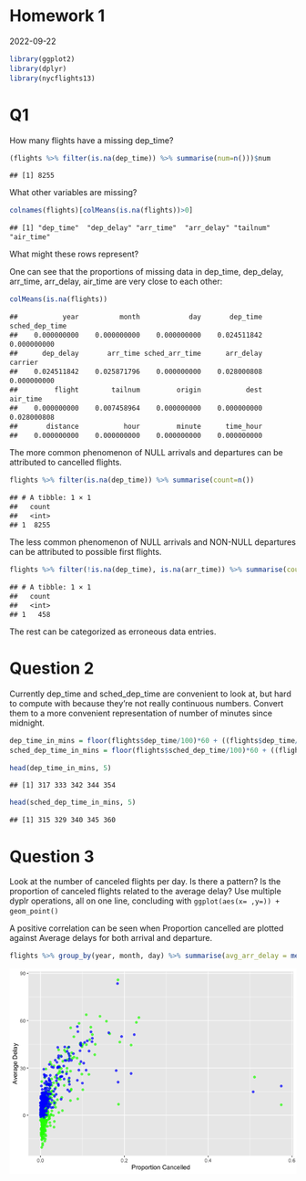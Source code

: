 Homework 1
================
2022-09-22

``` r
library(ggplot2)
library(dplyr)
library(nycflights13)
```

# Q1

How many flights have a missing dep_time?

``` r
(flights %>% filter(is.na(dep_time)) %>% summarise(num=n()))$num
```

    ## [1] 8255

What other variables are missing?

``` r
colnames(flights)[colMeans(is.na(flights))>0]
```

    ## [1] "dep_time"  "dep_delay" "arr_time"  "arr_delay" "tailnum"   "air_time"

What might these rows represent?

One can see that the proportions of missing data in dep_time, dep_delay,
arr_time, arr_delay, air_time are very close to each other:

``` r
colMeans(is.na(flights))
```

    ##           year          month            day       dep_time sched_dep_time 
    ##    0.000000000    0.000000000    0.000000000    0.024511842    0.000000000 
    ##      dep_delay       arr_time sched_arr_time      arr_delay        carrier 
    ##    0.024511842    0.025871796    0.000000000    0.028000808    0.000000000 
    ##         flight        tailnum         origin           dest       air_time 
    ##    0.000000000    0.007458964    0.000000000    0.000000000    0.028000808 
    ##       distance           hour         minute      time_hour 
    ##    0.000000000    0.000000000    0.000000000    0.000000000

The more common phenomenon of NULL arrivals and departures can be
attributed to cancelled flights.

``` r
flights %>% filter(is.na(dep_time)) %>% summarise(count=n())
```

    ## # A tibble: 1 × 1
    ##   count
    ##   <int>
    ## 1  8255

The less common phenomenon of NULL arrivals and NON-NULL departures can
be attributed to possible first flights.

``` r
flights %>% filter(!is.na(dep_time), is.na(arr_time)) %>% summarise(count=n())
```

    ## # A tibble: 1 × 1
    ##   count
    ##   <int>
    ## 1   458

The rest can be categorized as erroneous data entries.

# Question 2

Currently dep_time and sched_dep_time are convenient to look at, but
hard to compute with because they’re not really continuous numbers.
Convert them to a more convenient representation of number of minutes
since midnight.

``` r
dep_time_in_mins = floor(flights$dep_time/100)*60 + ((flights$dep_time/100) - floor(flights$dep_time/100))*100
sched_dep_time_in_mins = floor(flights$sched_dep_time/100)*60 + ((flights$sched_dep_time/100)-floor(flights$sched_dep_time/100))*100
```

``` r
head(dep_time_in_mins, 5)
```

    ## [1] 317 333 342 344 354

``` r
head(sched_dep_time_in_mins, 5)
```

    ## [1] 315 329 340 345 360

# Question 3

Look at the number of canceled flights per day. Is there a pattern? Is
the proportion of canceled flights related to the average delay? Use
multiple dyplr operations, all on one line, concluding with
`ggplot(aes(x= ,y=)) + geom_point()`

A positive correlation can be seen when Proportion cancelled are plotted
against Average delays for both arrival and departure.

``` r
flights %>% group_by(year, month, day) %>% summarise(avg_arr_delay = mean(arr_delay, na.rm=T), prop_cancelled_arr = mean(is.na(arr_delay)), avg_dep_delay = mean(dep_delay, na.rm=T), prop_cancelled_dep = mean(is.na(dep_delay))) %>% ggplot() + geom_point(aes(x=prop_cancelled_arr ,y=avg_arr_delay), color='green', alpha=0.7) + geom_point(aes(x=prop_cancelled_dep ,y=avg_dep_delay), color='blue', alpha=0.7) + xlab('Proportion Cancelled') + ylab('Average Delay')
```

![](README_files/figure-gfm/unnamed-chunk-9-1.png)<!-- -->
